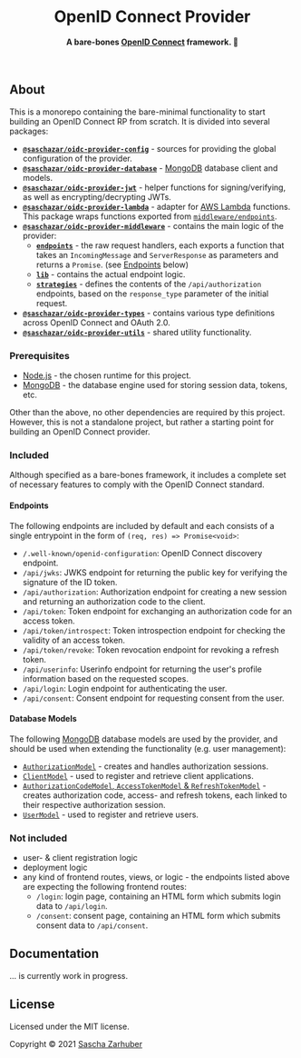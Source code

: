 <div align="center">
  <h1>OpenID Connect Provider</h1>
  <strong>A bare-bones <a href="https://openid.net/connect/" rel="noopener noreferrer">OpenID Connect</a> framework. 🔐</strong>
  <br />
  <br />
  <br />
</div>

## About

This is a monorepo containing the bare-minimal functionality to start building an OpenID Connect RP from scratch. It is divided into several packages:

- **[`@saschazar/oidc-provider-config`](https://github.com/saschazar21/oidc-provider/tree/master/packages/config)** - sources for providing the global configuration of the provider.
- **[`@saschazar/oidc-provider-database`](https://github.com/saschazar21/oidc-provider/tree/master/packages/database)** - [MongoDB](https://mongodb.com/) database client and models.
- **[`@saschazar/oidc-provider-jwt`](https://github.com/saschazar21/oidc-provider/tree/master/packages/jwt)** - helper functions for signing/verifying, as well as encrypting/decrypting JWTs.
- **[`@saschazar/oidc-provider-lambda`](https://github.com/saschazar21/oidc-provider/tree/master/packages/lambda)** - adapter for [AWS Lambda](https://aws.amazon.com/lambda/) functions. This package wraps functions exported from [`middleware/endpoints`](https://github.com/saschazar21/oidc-provider/tree/main/packages/middleware/endpoints).
- **[`@saschazar/oidc-provider-middleware`](https://github.com/saschazar21/oidc-provider/tree/master/packages/middleware)** - contains the main logic of the provider:
  - **[`endpoints`](https://github.com/saschazar21/oidc-provider/tree/main/packages/middleware/endpoints)** - the raw request handlers, each exports a function that takes an `IncomingMessage` and `ServerResponse` as parameters and returns a `Promise`. (see [Endpoints](#endpoints) below)
  - **[`lib`](https://github.com/saschazar21/oidc-provider/tree/main/packages/middleware/lib)** - contains the actual endpoint logic.
  - **[`strategies`](https://github.com/saschazar21/oidc-provider/tree/main/packages/middleware/strategies)** - defines the contents of the `/api/authorization` endpoints, based on the `response_type` parameter of the initial request.
- **[`@saschazar/oidc-provider-types`](https://github.com/saschazar21/oidc-provider/tree/master/packages/types)** - contains various type definitions across OpenID Connect and OAuth 2.0.
- **[`@saschazar/oidc-provider-utils`](https://github.com/saschazar21/oidc-provider/tree/master/packages/utils)** - shared utility functionality.

### Prerequisites

- [Node.js](https://nodejs.org) - the chosen runtime for this project.
- [MongoDB](https://mongodb.com) - the database engine used for storing session data, tokens, etc.

Other than the above, no other dependencies are required by this project. However, this is not a standalone project, but rather a starting point for building an OpenID Connect provider.

### Included

Although specified as a bare-bones framework, it includes a complete set of necessary features to comply with the OpenID Connect standard.

#### Endpoints

The following endpoints are included by default and each consists of a single entrypoint in the form of `(req, res) => Promise<void>`:

- `/.well-known/openid-configuration`: OpenID Connect discovery endpoint.
- `/api/jwks`: JWKS endpoint for returning the public key for verifying the signature of the ID token.
- `/api/authorization`: Authorization endpoint for creating a new session and returning an authorization code to the client.
- `/api/token`: Token endpoint for exchanging an authorization code for an access token.
- `/api/token/introspect`: Token introspection endpoint for checking the validity of an access token.
- `/api/token/revoke`: Token revocation endpoint for revoking a refresh token.
- `/api/userinfo`: Userinfo endpoint for returning the user's profile information based on the requested scopes.
- `/api/login`: Login endpoint for authenticating the user.
- `/api/consent`: Consent endpoint for requesting consent from the user.

#### Database Models

The following [MongoDB](https://mongodb.com/) database models are used by the provider, and should be used when extending the functionality (e.g. user management):

- [`AuthorizationModel`](https://github.com/saschazar21/oidc-provider/blob/master/packages/database/lib/schemata/authorization.ts) - creates and handles authorization sessions.
- [`ClientModel`](https://github.com/saschazar21/oidc-provider/blob/master/packages/database/lib/schemata/client.ts) - used to register and retrieve client applications.
- [`AuthorizationCodeModel`, `AccessTokenModel` & `RefreshTokenModel`](https://github.com/saschazar21/oidc-provider/blob/master/packages/database/lib/schemata/token.ts) - creates authorization code, access- and refresh tokens, each linked to their respective authorization session.
- [`UserModel`](https://github.com/saschazar21/oidc-provider/blob/master/packages/database/lib/schemata/user.ts) - used to register and retrieve users.

### Not included

- user- & client registration logic
- deployment logic
- any kind of frontend routes, views, or logic - the endpoints listed above are expecting the following frontend routes:
  - `/login`: login page, containing an HTML form which submits login data to `/api/login`.
  - `/consent`: consent page, containing an HTML form which submits consent data to `/api/consent`.

## Documentation

... is currently work in progress.

## License

Licensed under the MIT license.

Copyright ©️ 2021 [Sascha Zarhuber](https://sascha.work)

